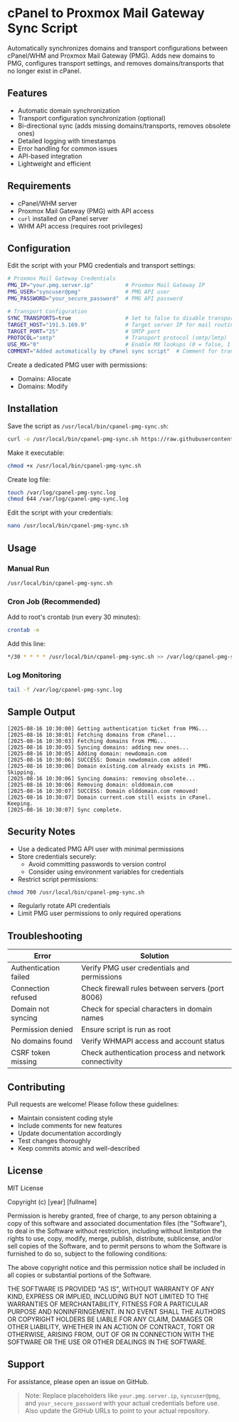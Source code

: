 # cPanel to Proxmox Mail Gateway Sync Script

Automatically synchronizes domains and transport configurations between cPanel/WHM and Proxmox Mail Gateway (PMG). Adds new domains to PMG, configures transport settings, and removes domains/transports that no longer exist in cPanel.

## Features

- Automatic domain synchronization
- Transport configuration synchronization (optional)
- Bi-directional sync (adds missing domains/transports, removes obsolete ones)
- Detailed logging with timestamps
- Error handling for common issues
- API-based integration
- Lightweight and efficient

## Requirements

- cPanel/WHM server
- Proxmox Mail Gateway (PMG) with API access
- `curl` installed on cPanel server
- WHM API access (requires root privileges)

## Configuration

Edit the script with your PMG credentials and transport settings:

```bash
# Proxmox Mail Gateway Credentials
PMG_IP="your.pmg.server.ip"          # Proxmox Mail Gateway IP
PMG_USER="syncuser@pmg"              # PMG API user
PMG_PASSWORD="your_secure_password"  # PMG API password

# Transport Configuration
SYNC_TRANSPORTS=true                 # Set to false to disable transport synchronization
TARGET_HOST="191.5.169.9"            # Target server IP for mail routing
TARGET_PORT="25"                     # SMTP port
PROTOCOL="smtp"                      # Transport protocol (smtp/lmtp)
USE_MX="0"                           # Enable MX lookups (0 = false, 1 = true)
COMMENT="Added automatically by cPanel sync script"  # Comment for transport entries
```

Create a dedicated PMG user with permissions:

- Domains: Allocate
- Domains: Modify

## Installation

Save the script as `/usr/local/bin/cpanel-pmg-sync.sh`:

```bash
curl -o /usr/local/bin/cpanel-pmg-sync.sh https://raw.githubusercontent.com/JrZavaschi/cpanel-to-pmg-domains-sync/main/cpanel-pmg-sync.sh
```

Make it executable:

```bash
chmod +x /usr/local/bin/cpanel-pmg-sync.sh
```

Create log file:

```bash
touch /var/log/cpanel-pmg-sync.log
chmod 644 /var/log/cpanel-pmg-sync.log
```

Edit the script with your credentials:

```bash
nano /usr/local/bin/cpanel-pmg-sync.sh
```

## Usage

### Manual Run

```bash
/usr/local/bin/cpanel-pmg-sync.sh
```

### Cron Job (Recommended)

Add to root's crontab (run every 30 minutes):

```bash
crontab -e
```

Add this line:

```bash
*/30 * * * * /usr/local/bin/cpanel-pmg-sync.sh >> /var/log/cpanel-pmg-sync.log 2>&1
```

### Log Monitoring

```bash
tail -f /var/log/cpanel-pmg-sync.log
```

## Sample Output

```text
[2025-08-16 10:30:00] Getting authentication ticket from PMG...
[2025-08-16 10:30:01] Fetching domains from cPanel...
[2025-08-16 10:30:03] Fetching domains from PMG...
[2025-08-16 10:30:05] Syncing domains: adding new ones...
[2025-08-16 10:30:05] Adding domain: newdomain.com
[2025-08-16 10:30:06] SUCCESS: Domain newdomain.com added!
[2025-08-16 10:30:06] Domain existing.com already exists in PMG. Skipping.
[2025-08-16 10:30:06] Syncing domains: removing obsolete...
[2025-08-16 10:30:06] Removing domain: olddomain.com
[2025-08-16 10:30:07] SUCCESS: Domain olddomain.com removed!
[2025-08-16 10:30:07] Domain current.com still exists in cPanel. Keeping.
[2025-08-16 10:30:07] Sync complete.
```

## Security Notes

- Use a dedicated PMG API user with minimal permissions
- Store credentials securely:
  - Avoid committing passwords to version control
  - Consider using environment variables for credentials
- Restrict script permissions:

```bash
chmod 700 /usr/local/bin/cpanel-pmg-sync.sh
```

- Regularly rotate API credentials
- Limit PMG user permissions to only required operations

## Troubleshooting

| Error                   | Solution                                                     |
|------------------------|--------------------------------------------------------------|
| Authentication failed  | Verify PMG user credentials and permissions                  |
| Connection refused     | Check firewall rules between servers (port 8006)             |
| Domain not syncing     | Check for special characters in domain names                 |
| Permission denied      | Ensure script is run as root                                 |
| No domains found       | Verify WHMAPI access and account status                      |
| CSRF token missing     | Check authentication process and network connectivity        |

## Contributing

Pull requests are welcome! Please follow these guidelines:

- Maintain consistent coding style
- Include comments for new features
- Update documentation accordingly
- Test changes thoroughly
- Keep commits atomic and well-described

## License

MIT License

Copyright (c) [year] [fullname]

Permission is hereby granted, free of charge, to any person obtaining a copy
of this software and associated documentation files (the "Software"), to deal
in the Software without restriction, including without limitation the rights
to use, copy, modify, merge, publish, distribute, sublicense, and/or sell
copies of the Software, and to permit persons to whom the Software is
furnished to do so, subject to the following conditions:

The above copyright notice and this permission notice shall be included in all
copies or substantial portions of the Software.

THE SOFTWARE IS PROVIDED "AS IS", WITHOUT WARRANTY OF ANY KIND, EXPRESS OR
IMPLIED, INCLUDING BUT NOT LIMITED TO THE WARRANTIES OF MERCHANTABILITY,
FITNESS FOR A PARTICULAR PURPOSE AND NONINFRINGEMENT. IN NO EVENT SHALL THE
AUTHORS OR COPYRIGHT HOLDERS BE LIABLE FOR ANY CLAIM, DAMAGES OR OTHER
LIABILITY, WHETHER IN AN ACTION OF CONTRACT, TORT OR OTHERWISE, ARISING FROM,
OUT OF OR IN CONNECTION WITH THE SOFTWARE OR THE USE OR OTHER DEALINGS IN THE
SOFTWARE.

## Support

For assistance, please open an issue on GitHub.

> Note: Replace placeholders like `your.pmg.server.ip`, `syncuser@pmg`, and `your_secure_password` with your actual credentials before use. Also update the GitHub URLs to point to your actual repository.

